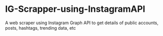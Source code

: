 # IG-Scrapper-using-InstagramAPI
A web scraper using Instagram Graph API to get details of public accounts, posts, hashtags, trending data, etc
